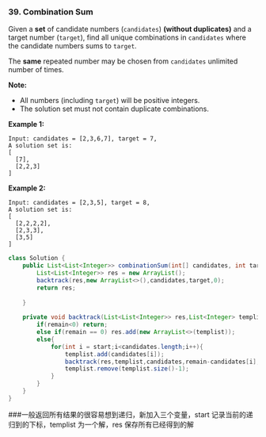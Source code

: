 ### 39. Combination Sum

Given a **set** of candidate numbers (`candidates`) **(without duplicates)** and a target number (`target`), find all unique combinations in `candidates` where the candidate numbers sums to `target`.

The **same** repeated number may be chosen from `candidates` unlimited number of times.

**Note:**

- All numbers (including `target`) will be positive integers.
- The solution set must not contain duplicate combinations.

**Example 1:**

```
Input: candidates = [2,3,6,7], target = 7,
A solution set is:
[
  [7],
  [2,2,3]
]
```

**Example 2:**

```
Input: candidates = [2,3,5], target = 8,
A solution set is:
[
  [2,2,2,2],
  [2,3,3],
  [3,5]
]
```

~~~java
class Solution {
    public List<List<Integer>> combinationSum(int[] candidates, int target) {
        List<List<Integer>> res = new ArrayList();
        backtrack(res,new ArrayList<>(),candidates,target,0);
        return res;
        
    }
    
    private void backtrack(List<List<Integer>> res,List<Integer> templist,int[] candidates,int remain,int start){
        if(remain<0) return;
        else if(remain == 0) res.add(new ArrayList<>(templist));
        else{
            for(int i = start;i<candidates.length;i++){
                templist.add(candidates[i]);
                backtrack(res,templist,candidates,remain-candidates[i],i);//不是i+1因为我们可以重复相加
                templist.remove(templist.size()-1);
            }
        }
    }
}
~~~

###一般返回所有结果的很容易想到递归，新加入三个变量，start 记录当前的递归到的下标，templist 为一个解，res 保存所有已经得到的解